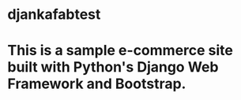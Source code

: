 # djankafabtest
# This is a sample e-commerce site built with Python's Django Web Framework and Bootstrap.
